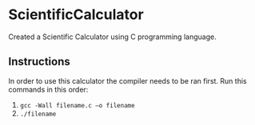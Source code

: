 # ScientificCalculator
Created a Scientific Calculator using C programming language.

## Instructions
In order to use this calculator the compiler needs to be ran first. 
Run this commands in this order:
1. `gcc -Wall filename.c –o filename`
2. `./filename` 

